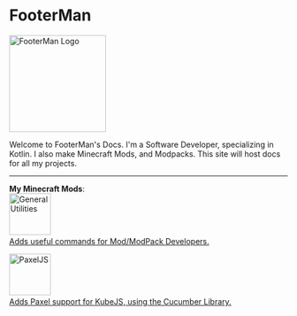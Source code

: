 # FooterMan

<img src="FM16-Dev.png" alt="FooterMan Logo" width="175" height="175"/>

Welcome to FooterMan's Docs. I'm a Software Developer, specializing in Kotlin. I also make Minecraft Mods, and Modpacks.
This site will host docs for all my projects.

---
**My Minecraft Mods**: \
<img src="GUtils.png" alt="General Utilities" width="75" height="75" style="inline"/> <a href="General-Utilities.md"/> \
Adds useful commands for Mod/ModPack Developers.

<img src="PaxelJS.png" alt="PaxelJS" width="75" height="75" style="inline"/> <a href="PaxelJS.md"/> \
Adds Paxel support for KubeJS, using the Cucumber Library.